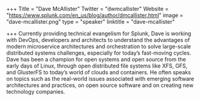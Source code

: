 +++
Title = "Dave McAllister"
Twitter = "dwmcallister"
Website = "https://www.splunk.com/en_us/blog/author/dmcallister.html"
image = "dave-mcallister.png"
type = "speaker"
linktitle = "dave-mcallister"

+++
Currently providing technical evangelism for Splunk, Dave is working with DevOps, developers and architects to understand the advantages of modern microservice architectures and orchestration to solve large-scale distributed systems challenges, especially for today’s fast-moving cycles. Dave has been a champion for open systems and open source from the early days of Linux, through open distributed file systems like XFS, GFS, and GlusterFS to today’s world of clouds and containers. He often speaks on topics such as the real-world issues associated with emerging software architectures and practices, on open source software and on creating new technology companies.